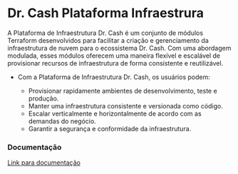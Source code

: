 # Dr. Cash Plataforma Infraestrura

A Plataforma de Infraestrutura Dr. Cash é um conjunto de módulos Terraform desenvolvidos para facilitar a criação e gerenciamento da infraestrutura de nuvem para o ecossistema Dr. Cash. Com uma abordagem modulada, esses módulos oferecem uma maneira flexível e escalável de provisionar recursos de infraestrutura de forma consistente e reutilizável.

- Com a Plataforma de Infraestrutura Dr. Cash, os usuários podem:

    - Provisionar rapidamente ambientes de desenvolvimento, teste e produção.
    - Manter uma infraestrutura consistente e versionada como código.
    - Escalar verticalmente e horizontalmente de acordo com as demandas do negócio.
    - Garantir a segurança e conformidade da infraestrutura.

### Documentação

[Link para documentação](https://www.notion.so/rapadura/Infraestrutura-como-C-digo-6e18bb1a22344822bcb0f7153bddc46d)
